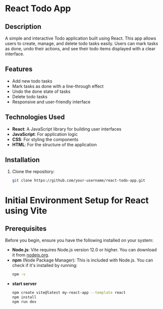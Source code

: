 # React Todo App

## Description

A simple and interactive Todo application built using React. This app allows users to create, manage, and delete todo tasks easily. Users can mark tasks as done, undo their actions, and see their todo items displayed with a clear interface.

## Features

- Add new todo tasks
- Mark tasks as done with a line-through effect
- Undo the done state of tasks
- Delete todo tasks
- Responsive and user-friendly interface

## Technologies Used

- **React**: A JavaScript library for building user interfaces
- **JavaScript**: For application logic
- **CSS**: For styling the components
- **HTML**: For the structure of the application

## Installation

1. Clone the repository:
   ```bash
   git clone https://github.com/your-username/react-todo-app.git

# Initial Environment Setup for React using Vite

## Prerequisites

Before you begin, ensure you have the following installed on your system:

- **Node.js**: Vite requires Node.js version 12.0 or higher. You can download it from [nodejs.org](https://nodejs.org/).
- **npm** (Node Package Manager): This is included with Node.js. You can check if it's installed by running:
  ```bash
  npm -v
- **start server**
  ```bash
  npm create vite@latest my-react-app --template react
  npm install
  npm run dev
